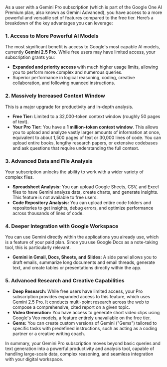 As a user with a Gemini Pro subscription (which is part of the Google One AI Premium plan, also known as Gemini Advanced), you have access to a more powerful and versatile set of features compared to the free tier. Here’s a breakdown of the key advantages you can leverage:

### 1. Access to More Powerful AI Models

The most significant benefit is access to Google's most capable AI models, currently **Gemini 2.5 Pro**. While free users may have limited access, your subscription grants you:
* **Expanded and priority access** with much higher usage limits, allowing you to perform more complex and numerous queries.
* Superior performance in logical reasoning, coding, creative collaboration, and following nuanced instructions.

### 2. Massively Increased Context Window

This is a major upgrade for productivity and in-depth analysis.
* **Free Tier:** Limited to a 32,000-token context window (roughly 50 pages of text).
* **Your Pro Tier:** You have a **1 million-token context window**. This allows you to upload and analyze vastly larger amounts of information at once, equivalent to about 1,500 pages of text or 30,000 lines of code. You can upload entire books, lengthy research papers, or extensive codebases and ask questions that require understanding the full context.

### 3. Advanced Data and File Analysis

Your subscription unlocks the ability to work with a wider variety of complex files.
* **Spreadsheet Analysis:** You can upload Google Sheets, CSV, and Excel files to have Gemini analyze data, create charts, and generate insights. This feature is not available to free users.
* **Code Repository Analysis:** You can upload entire code folders and repositories to get insights, debug errors, and optimize performance across thousands of lines of code.

### 4. Deeper Integration with Google Workspace

You can use Gemini directly within the applications you already use, which is a feature of your paid plan. Since you use Google Docs as a note-taking tool, this is particularly relevant.
* **Gemini in Gmail, Docs, Sheets, and Slides:** A side panel allows you to draft emails, summarize long documents and email threads, generate text, and create tables or presentations directly within the app.

### 5. Advanced Research and Creative Capabilities

* **Deep Research:** While free users have limited access, your Pro subscription provides expanded access to this feature, which uses Gemini 2.5 Pro. It conducts multi-point research across the web to compose a comprehensive, cited report on a given topic.
* **Video Generation:** You have access to generate short video clips using Google's Veo models, a feature entirely unavailable on the free tier.
* **Gems:** You can create custom versions of Gemini ("Gems") tailored to specific tasks with predefined instructions, such as acting as a coding partner or a creative writing coach.

In summary, your Gemini Pro subscription moves beyond basic queries and text generation into a powerful productivity and analysis tool, capable of handling large-scale data, complex reasoning, and seamless integration with your digital workspace.